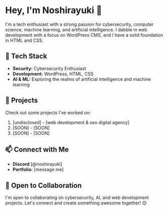 # Hey, I'm Noshirayuki 👋

I'm a tech enthusiast with a strong passion for cybersecurity, computer science, machine learning, and artificial intelligence. I dabble in web development with a focus on WordPress CMS, and I have a solid foundation in HTML and CSS.

## 🔧 Tech Stack

- **Security:** Cybersecurity Enthusiast
- **Development:** WordPress, HTML, CSS
- **AI & ML:** Exploring the realms of artificial intelligence and machine learning

## 🚀 Projects

Check out some projects I've worked on:

1. [undisclosed] - [web development & seo digital agency]
2. [SOON] - [SOON]
3. [SOON] - [SOON]

## 📫 Connect with Me

- **Discord** [@noshirayuki]
- **Portfolio:** [message me]

## 🤝 Open to Collaboration

I'm open to collaborating on cybersecurity, AI, and web development projects. Let's connect and create something awesome together! 😊


<!---
noshirayuki/noshirayuki is a ✨ special ✨ repository because its `README.md` (this file) appears on your GitHub profile.
You can click the Preview link to take a look at your changes.
--->
